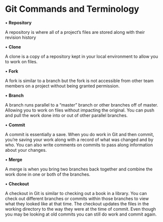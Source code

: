 # Git Commands and Terminology

•   **Repository**

A repository is where all of a project’s files are stored along with their revision history

•   **Clone**

A clone is a copy of a repository kept in your local environment to allow you to work on files.

•   **Fork**

A fork is similar to a branch but the fork is not accessible from other team members on a project without being granted permission.

•   **Branch**

A branch runs parallel to a “master” branch or other branches off of master. Allowing you to work on files without impacting the original. You can push and pull the work done into or out of other parallel branches.

•   **Commit**

A commit is essentially a save. When you do work in Git and then commit, you’re saving your work along with a record of what was changed and by who. You can also write comments on commits to pass along information about your changes.

•   **Merge**

A merge is when you bring two branches back together and combine the work done in one or both of the branches.

•   **Checkout**

A checkout in Git is similar to checking out a book in a library. You can check out different branches or commits within those branches to view what they looked like at that time. The checkout updates the files in the working directory to the way they were at the time of commit. Even though you may be looking at old commits you can still do work and commit again.
